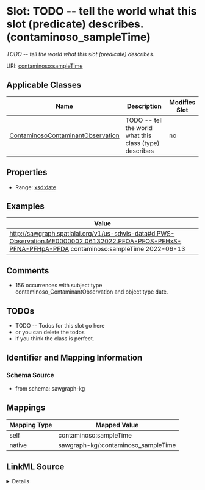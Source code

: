 

# Slot: TODO -- tell the world what this slot (predicate) describes. (contaminoso_sampleTime)


_TODO -- tell the world what this slot (predicate) describes._





URI: [contaminoso:sampleTime](http://sawgraph.spatialai.org/v1/contaminoso#sampleTime)



<!-- no inheritance hierarchy -->





## Applicable Classes

| Name | Description | Modifies Slot |
| --- | --- | --- |
| [ContaminosoContaminantObservation](../classes/ContaminosoContaminantObservation.md) | TODO -- tell the world what this class (type) describes |  no  |







## Properties

* Range: [xsd:date](http://www.w3.org/2001/XMLSchema#date)






## Examples

| Value |
| --- |
| http://sawgraph.spatialai.org/v1/us-sdwis-data#d.PWS-Observation.ME0000002.06132022.PFOA-PFOS-PFHxS-PFNA-PFHpA-PFDA contaminoso:sampleTime 2022-06-13 |

## Comments

* 156 occurrences with subject type contaminoso_ContaminantObservation and object type date.

## TODOs

* TODO -- Todos for this slot go here
* or you can delete the todos
* if you think the class is perfect.

## Identifier and Mapping Information







### Schema Source


* from schema: sawgraph-kg




## Mappings

| Mapping Type | Mapped Value |
| ---  | ---  |
| self | contaminoso:sampleTime |
| native | sawgraph-kg/:contaminoso_sampleTime |




## LinkML Source

<details>
```yaml
name: contaminoso_sampleTime
description: TODO -- tell the world what this slot (predicate) describes.
title: TODO -- tell the world what this slot (predicate) describes.
todos:
- TODO -- Todos for this slot go here
- or you can delete the todos
- if you think the class is perfect.
comments:
- 156 occurrences with subject type contaminoso_ContaminantObservation and object
  type date.
examples:
- value: http://sawgraph.spatialai.org/v1/us-sdwis-data#d.PWS-Observation.ME0000002.06132022.PFOA-PFOS-PFHxS-PFNA-PFHpA-PFDA
    contaminoso:sampleTime 2022-06-13
from_schema: sawgraph-kg
rank: 1000
slot_uri: contaminoso:sampleTime
alias: contaminoso_sampleTime
domain_of:
- contaminoso_ContaminantObservation
range: date

```
</details>